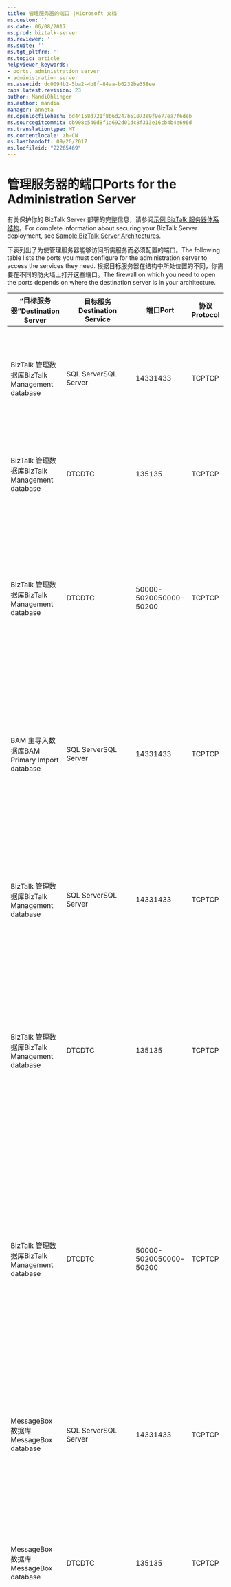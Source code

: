 ```yaml
---
title: 管理服务器的端口 |Microsoft 文档
ms.custom: ''
ms.date: 06/08/2017
ms.prod: biztalk-server
ms.reviewer: ''
ms.suite: ''
ms.tgt_pltfrm: ''
ms.topic: article
helpviewer_keywords:
- ports, administration server
- administration server
ms.assetid: dc0094b2-5ba2-4b8f-84aa-b6232be358ee
caps.latest.revision: 23
author: MandiOhlinger
ms.author: mandia
manager: anneta
ms.openlocfilehash: bd44158d721f8b6d247b51073e9f9e77ea7f6deb
ms.sourcegitcommit: cb908c540d8f1a692d01dc8f313e16cb4b4e696d
ms.translationtype: MT
ms.contentlocale: zh-CN
ms.lasthandoff: 09/20/2017
ms.locfileid: "22265469"
---
```

# <a name="ports-for-the-administration-server"></a><span data-ttu-id="1de5f-102">管理服务器的端口</span><span class="sxs-lookup"><span data-stu-id="1de5f-102">Ports for the Administration Server</span></span>
<span data-ttu-id="1de5f-103">有关保护你的 BizTalk Server 部署的完整信息，请参阅[示例 BizTalk 服务器体系结构](../core/sample-biztalk-server-architectures.md)。</span><span class="sxs-lookup"><span data-stu-id="1de5f-103">For complete information about securing your BizTalk Server deployment, see [Sample BizTalk Server Architectures](../core/sample-biztalk-server-architectures.md).</span></span>  
  
 <span data-ttu-id="1de5f-104">下表列出了为使管理服务器能够访问所需服务而必须配置的端口。</span><span class="sxs-lookup"><span data-stu-id="1de5f-104">The following table lists the ports you must configure for the administration server to access the services they need.</span></span> <span data-ttu-id="1de5f-105">根据目标服务器在结构中所处位置的不同，你需要在不同的防火墙上打开这些端口。</span><span class="sxs-lookup"><span data-stu-id="1de5f-105">The firewall on which you need to open the ports depends on where the destination server is in your architecture.</span></span> 
  
|<span data-ttu-id="1de5f-106">“目标服务器”</span><span class="sxs-lookup"><span data-stu-id="1de5f-106">Destination Server</span></span>|<span data-ttu-id="1de5f-107">目标服务</span><span class="sxs-lookup"><span data-stu-id="1de5f-107">Destination Service</span></span>|<span data-ttu-id="1de5f-108">端口</span><span class="sxs-lookup"><span data-stu-id="1de5f-108">Port</span></span>|<span data-ttu-id="1de5f-109">协议</span><span class="sxs-lookup"><span data-stu-id="1de5f-109">Protocol</span></span>|<span data-ttu-id="1de5f-110">原因</span><span class="sxs-lookup"><span data-stu-id="1de5f-110">Reason</span></span>|  
|---|---|---|---|---|  
|<span data-ttu-id="1de5f-111">BizTalk 管理数据库</span><span class="sxs-lookup"><span data-stu-id="1de5f-111">BizTalk Management database</span></span>|<span data-ttu-id="1de5f-112">SQL Server</span><span class="sxs-lookup"><span data-stu-id="1de5f-112">SQL Server</span></span>|<span data-ttu-id="1de5f-113">1433</span><span class="sxs-lookup"><span data-stu-id="1de5f-113">1433</span></span>|<span data-ttu-id="1de5f-114">TCP</span><span class="sxs-lookup"><span data-stu-id="1de5f-114">TCP</span></span>|<span data-ttu-id="1de5f-115">创建、配置和访问 BizTalk 管理数据库中的信息</span><span class="sxs-lookup"><span data-stu-id="1de5f-115">To create, configure, and access information in the BizTalk Management database</span></span>|  
|<span data-ttu-id="1de5f-116">BizTalk 管理数据库</span><span class="sxs-lookup"><span data-stu-id="1de5f-116">BizTalk Management database</span></span>|<span data-ttu-id="1de5f-117">DTC</span><span class="sxs-lookup"><span data-stu-id="1de5f-117">DTC</span></span>|<span data-ttu-id="1de5f-118">135</span><span class="sxs-lookup"><span data-stu-id="1de5f-118">135</span></span>|<span data-ttu-id="1de5f-119">TCP</span><span class="sxs-lookup"><span data-stu-id="1de5f-119">TCP</span></span>|<span data-ttu-id="1de5f-120">与 SQL Server 建立事务性连接，以更新数据库</span><span class="sxs-lookup"><span data-stu-id="1de5f-120">Transacted connection to SQL Server to update the database</span></span>|  
|<span data-ttu-id="1de5f-121">BizTalk 管理数据库</span><span class="sxs-lookup"><span data-stu-id="1de5f-121">BizTalk Management database</span></span>|<span data-ttu-id="1de5f-122">DTC</span><span class="sxs-lookup"><span data-stu-id="1de5f-122">DTC</span></span>|<span data-ttu-id="1de5f-123">50000-50200</span><span class="sxs-lookup"><span data-stu-id="1de5f-123">50000-50200</span></span>|<span data-ttu-id="1de5f-124">TCP</span><span class="sxs-lookup"><span data-stu-id="1de5f-124">TCP</span></span>|<span data-ttu-id="1de5f-125">辅助 RPC 端口**注意：** 可能需要打开多个辅助的 RPC 端口，具体取决于你的服务器负载。</span><span class="sxs-lookup"><span data-stu-id="1de5f-125">Secondary RPC ports **Note:**  You may need to open more secondary RPC ports depending on your server load.</span></span>|  
|<span data-ttu-id="1de5f-126">BAM 主导入数据库</span><span class="sxs-lookup"><span data-stu-id="1de5f-126">BAM Primary Import database</span></span>|<span data-ttu-id="1de5f-127">SQL Server</span><span class="sxs-lookup"><span data-stu-id="1de5f-127">SQL Server</span></span>|<span data-ttu-id="1de5f-128">1433</span><span class="sxs-lookup"><span data-stu-id="1de5f-128">1433</span></span>|<span data-ttu-id="1de5f-129">TCP</span><span class="sxs-lookup"><span data-stu-id="1de5f-129">TCP</span></span>|<span data-ttu-id="1de5f-130">使用 BizTalk 管理控制台（或 WMI）验证 BAM 主导入数据库是否存在</span><span class="sxs-lookup"><span data-stu-id="1de5f-130">To verify the BAM Primary Import database exists by using the BizTalk Administration console (or WMI)</span></span>|  
|<span data-ttu-id="1de5f-131">BizTalk 管理数据库</span><span class="sxs-lookup"><span data-stu-id="1de5f-131">BizTalk Management database</span></span>|<span data-ttu-id="1de5f-132">SQL Server</span><span class="sxs-lookup"><span data-stu-id="1de5f-132">SQL Server</span></span>|<span data-ttu-id="1de5f-133">1433</span><span class="sxs-lookup"><span data-stu-id="1de5f-133">1433</span></span>|<span data-ttu-id="1de5f-134">TCP</span><span class="sxs-lookup"><span data-stu-id="1de5f-134">TCP</span></span>|<span data-ttu-id="1de5f-135">使用 BizTalk 管理控制台（或 WMI）查看配置数据和安装主机实例</span><span class="sxs-lookup"><span data-stu-id="1de5f-135">To view configuration data and install host instances by using the BizTalk Administration console (or WMI)</span></span>|  
|<span data-ttu-id="1de5f-136">BizTalk 管理数据库</span><span class="sxs-lookup"><span data-stu-id="1de5f-136">BizTalk Management database</span></span>|<span data-ttu-id="1de5f-137">DTC</span><span class="sxs-lookup"><span data-stu-id="1de5f-137">DTC</span></span>|<span data-ttu-id="1de5f-138">135</span><span class="sxs-lookup"><span data-stu-id="1de5f-138">135</span></span>|<span data-ttu-id="1de5f-139">TCP</span><span class="sxs-lookup"><span data-stu-id="1de5f-139">TCP</span></span>|<span data-ttu-id="1de5f-140">与 SQL Server 建立事务性连接，以使用 BizTalk 管理控制台（或 WMI）创建和更新主机</span><span class="sxs-lookup"><span data-stu-id="1de5f-140">Transacted connection to SQL Server to create and update a host by using the BizTalk Administration console (or WMI)</span></span>|  
|<span data-ttu-id="1de5f-141">BizTalk 管理数据库</span><span class="sxs-lookup"><span data-stu-id="1de5f-141">BizTalk Management database</span></span>|<span data-ttu-id="1de5f-142">DTC</span><span class="sxs-lookup"><span data-stu-id="1de5f-142">DTC</span></span>|<span data-ttu-id="1de5f-143">50000-50200</span><span class="sxs-lookup"><span data-stu-id="1de5f-143">50000-50200</span></span>|<span data-ttu-id="1de5f-144">TCP</span><span class="sxs-lookup"><span data-stu-id="1de5f-144">TCP</span></span>|<span data-ttu-id="1de5f-145">要使用的 BizTalk 管理控制台 （或 WMI） 创建一个主机的辅助 RPC 端口**注意：** 可能需要打开多个辅助的 RPC 端口，具体取决于你的服务器负载。</span><span class="sxs-lookup"><span data-stu-id="1de5f-145">Secondary RPC ports to create a host by using the BizTalk Administration console (or WMI) **Note:**  You may need to open more secondary RPC ports depending on your server load.</span></span>|  
|<span data-ttu-id="1de5f-146">MessageBox 数据库</span><span class="sxs-lookup"><span data-stu-id="1de5f-146">MessageBox database</span></span>|<span data-ttu-id="1de5f-147">SQL Server</span><span class="sxs-lookup"><span data-stu-id="1de5f-147">SQL Server</span></span>|<span data-ttu-id="1de5f-148">1433</span><span class="sxs-lookup"><span data-stu-id="1de5f-148">1433</span></span>|<span data-ttu-id="1de5f-149">TCP</span><span class="sxs-lookup"><span data-stu-id="1de5f-149">TCP</span></span>|<span data-ttu-id="1de5f-150">使用 BizTalk 管理控制台（或 WMI）创建主机</span><span class="sxs-lookup"><span data-stu-id="1de5f-150">To create a host by using the BizTalk Administration console (or WMI)</span></span>|  
|<span data-ttu-id="1de5f-151">MessageBox 数据库</span><span class="sxs-lookup"><span data-stu-id="1de5f-151">MessageBox database</span></span>|<span data-ttu-id="1de5f-152">DTC</span><span class="sxs-lookup"><span data-stu-id="1de5f-152">DTC</span></span>|<span data-ttu-id="1de5f-153">135</span><span class="sxs-lookup"><span data-stu-id="1de5f-153">135</span></span>|<span data-ttu-id="1de5f-154">TCP</span><span class="sxs-lookup"><span data-stu-id="1de5f-154">TCP</span></span>|<span data-ttu-id="1de5f-155">与 SQL Server 建立事务性连接，以使用 BizTalk 管理控制台（或 WMI）创建和更新主机</span><span class="sxs-lookup"><span data-stu-id="1de5f-155">Transacted connection to SQL Server to create and update a host by using the BizTalk Administration console (or WMI)</span></span>|  
|<span data-ttu-id="1de5f-156">MessageBox 数据库</span><span class="sxs-lookup"><span data-stu-id="1de5f-156">MessageBox database</span></span>|<span data-ttu-id="1de5f-157">DTC</span><span class="sxs-lookup"><span data-stu-id="1de5f-157">DTC</span></span>|<span data-ttu-id="1de5f-158">50000-50200</span><span class="sxs-lookup"><span data-stu-id="1de5f-158">50000-50200</span></span>|<span data-ttu-id="1de5f-159">TCP</span><span class="sxs-lookup"><span data-stu-id="1de5f-159">TCP</span></span>|<span data-ttu-id="1de5f-160">要使用的 BizTalk 管理控制台 （或 WMI） 创建一个主机的辅助 RPC 端口**注意：** 可能需要打开多个辅助的 RPC 端口，具体取决于你的服务器负载。</span><span class="sxs-lookup"><span data-stu-id="1de5f-160">Secondary RPC ports to create a host by using the BizTalk Administration console (or WMI) **Note:**  You may need to open more secondary RPC ports depending on your server load.</span></span>|  
|<span data-ttu-id="1de5f-161">处理服务器</span><span class="sxs-lookup"><span data-stu-id="1de5f-161">Processing server</span></span>|<span data-ttu-id="1de5f-162">WMI/RPC</span><span class="sxs-lookup"><span data-stu-id="1de5f-162">WMI/RPC</span></span>|<span data-ttu-id="1de5f-163">135</span><span class="sxs-lookup"><span data-stu-id="1de5f-163">135</span></span>|<span data-ttu-id="1de5f-164">TCP</span><span class="sxs-lookup"><span data-stu-id="1de5f-164">TCP</span></span>|<span data-ttu-id="1de5f-165">与 SQL Server 建立事务性连接，以使用 BizTalk 管理控制台（或 WMI）将新服务器添加到组中</span><span class="sxs-lookup"><span data-stu-id="1de5f-165">Transacted connection to SQL Server to add a new server to the group by using the BizTalk Administration console (or WMI)</span></span>|  
|<span data-ttu-id="1de5f-166">处理服务器</span><span class="sxs-lookup"><span data-stu-id="1de5f-166">Processing server</span></span>|<span data-ttu-id="1de5f-167">WMI/RPC</span><span class="sxs-lookup"><span data-stu-id="1de5f-167">WMI/RPC</span></span>|<span data-ttu-id="1de5f-168">50000-50200</span><span class="sxs-lookup"><span data-stu-id="1de5f-168">50000-50200</span></span>|<span data-ttu-id="1de5f-169">TCP</span><span class="sxs-lookup"><span data-stu-id="1de5f-169">TCP</span></span>|<span data-ttu-id="1de5f-170">若要使用的 BizTalk 管理控制台 （或 WMI） 将新服务器添加到组的辅助 RPC 端口**注意：** 可能需要打开多个辅助的 RPC 端口，具体取决于你的服务器负载。</span><span class="sxs-lookup"><span data-stu-id="1de5f-170">Secondary RPC ports to add a new server to the group by using the BizTalk Administration console (or WMI) **Note:**  You may need to open more secondary RPC ports depending on your server load.</span></span>|  
|<span data-ttu-id="1de5f-171">处理服务器</span><span class="sxs-lookup"><span data-stu-id="1de5f-171">Processing server</span></span>|<span data-ttu-id="1de5f-172">服务器消息块 (SMB)</span><span class="sxs-lookup"><span data-stu-id="1de5f-172">Server Message Block (SMB)</span></span>|<span data-ttu-id="1de5f-173">445</span><span class="sxs-lookup"><span data-stu-id="1de5f-173">445</span></span>|<span data-ttu-id="1de5f-174">TCP</span><span class="sxs-lookup"><span data-stu-id="1de5f-174">TCP</span></span>|<span data-ttu-id="1de5f-175">用于访问文件共享。</span><span class="sxs-lookup"><span data-stu-id="1de5f-175">Used to access file shares.</span></span> <span data-ttu-id="1de5f-176">也可能需要安装使用的 BizTalk 管理控制台 （或 WMI） 的主机实例。</span><span class="sxs-lookup"><span data-stu-id="1de5f-176">May also be needed to install a host instance using the BizTalk Administration console (or WMI).</span></span>|  
|<span data-ttu-id="1de5f-177">业务规则引擎数据库</span><span class="sxs-lookup"><span data-stu-id="1de5f-177">Business Rule Engine database</span></span>|<span data-ttu-id="1de5f-178">SQL Server</span><span class="sxs-lookup"><span data-stu-id="1de5f-178">SQL Server</span></span>|<span data-ttu-id="1de5f-179">1433</span><span class="sxs-lookup"><span data-stu-id="1de5f-179">1433</span></span>|<span data-ttu-id="1de5f-180">TCP</span><span class="sxs-lookup"><span data-stu-id="1de5f-180">TCP</span></span>|<span data-ttu-id="1de5f-181">使用业务规则引擎部署向导部署业务规则</span><span class="sxs-lookup"><span data-stu-id="1de5f-181">To deploy business rules by using the Business Rule Engine Deployment Wizard</span></span>|  
|<span data-ttu-id="1de5f-182">业务规则引擎数据库</span><span class="sxs-lookup"><span data-stu-id="1de5f-182">Business Rule Engine database</span></span>|<span data-ttu-id="1de5f-183">DTC</span><span class="sxs-lookup"><span data-stu-id="1de5f-183">DTC</span></span>|<span data-ttu-id="1de5f-184">135</span><span class="sxs-lookup"><span data-stu-id="1de5f-184">135</span></span>|<span data-ttu-id="1de5f-185">TCP</span><span class="sxs-lookup"><span data-stu-id="1de5f-185">TCP</span></span>|<span data-ttu-id="1de5f-186">与 SQL Server 建立事务性连接，以使用业务规则引擎部署向导部署业务规则</span><span class="sxs-lookup"><span data-stu-id="1de5f-186">Transacted connection to SQL Server to deploy business rules by using the Business Rule Engine Deployment Wizard</span></span>|  
|<span data-ttu-id="1de5f-187">业务规则引擎数据库</span><span class="sxs-lookup"><span data-stu-id="1de5f-187">Business Rule Engine database</span></span>|<span data-ttu-id="1de5f-188">DTC</span><span class="sxs-lookup"><span data-stu-id="1de5f-188">DTC</span></span>|<span data-ttu-id="1de5f-189">50000-50200</span><span class="sxs-lookup"><span data-stu-id="1de5f-189">50000-50200</span></span>|<span data-ttu-id="1de5f-190">TCP</span><span class="sxs-lookup"><span data-stu-id="1de5f-190">TCP</span></span>|<span data-ttu-id="1de5f-191">辅助 RPC 端口，以使用业务规则引擎部署向导部署业务规则。</span><span class="sxs-lookup"><span data-stu-id="1de5f-191">Secondary RPC ports to deploy business rules by using the Business Rule Engine Deployment Wizard.</span></span> <span data-ttu-id="1de5f-192">**注意：** 可能需要打开多个辅助的 RPC 端口，具体取决于你的服务器负载。</span><span class="sxs-lookup"><span data-stu-id="1de5f-192">**Note:**  You may need to open more secondary RPC ports depending on your server load.</span></span>|  
|<span data-ttu-id="1de5f-193">BizTalk 管理数据库</span><span class="sxs-lookup"><span data-stu-id="1de5f-193">BizTalk Management database</span></span>|<span data-ttu-id="1de5f-194">SQL Server</span><span class="sxs-lookup"><span data-stu-id="1de5f-194">SQL Server</span></span>|<span data-ttu-id="1de5f-195">1433</span><span class="sxs-lookup"><span data-stu-id="1de5f-195">1433</span></span>|<span data-ttu-id="1de5f-196">TCP</span><span class="sxs-lookup"><span data-stu-id="1de5f-196">TCP</span></span>|<span data-ttu-id="1de5f-197">若要将程序集部署</span><span class="sxs-lookup"><span data-stu-id="1de5f-197">To deploy an assembly</span></span>|  
|<span data-ttu-id="1de5f-198">跟踪数据库</span><span class="sxs-lookup"><span data-stu-id="1de5f-198">Tracking database</span></span>|<span data-ttu-id="1de5f-199">SQL Server</span><span class="sxs-lookup"><span data-stu-id="1de5f-199">SQL Server</span></span>|<span data-ttu-id="1de5f-200">1433</span><span class="sxs-lookup"><span data-stu-id="1de5f-200">1433</span></span>|<span data-ttu-id="1de5f-201">TCP</span><span class="sxs-lookup"><span data-stu-id="1de5f-201">TCP</span></span>|<span data-ttu-id="1de5f-202">若要将程序集部署</span><span class="sxs-lookup"><span data-stu-id="1de5f-202">To deploy an assembly</span></span>|  
|<span data-ttu-id="1de5f-203">IIS 服务器</span><span class="sxs-lookup"><span data-stu-id="1de5f-203">IIS Server</span></span>|<span data-ttu-id="1de5f-204">IIS</span><span class="sxs-lookup"><span data-stu-id="1de5f-204">IIS</span></span>|<span data-ttu-id="1de5f-205">1164</span><span class="sxs-lookup"><span data-stu-id="1de5f-205">1164</span></span>|<span data-ttu-id="1de5f-206">TCP</span><span class="sxs-lookup"><span data-stu-id="1de5f-206">TCP</span></span>|<span data-ttu-id="1de5f-207">若要启用 BizTalk 应用程序部署包 HTTP 或 Web 服务端口承载在 IIS 服务器上，到 MSI。</span><span class="sxs-lookup"><span data-stu-id="1de5f-207">To enable BizTalk application deployment to pack HTTP or Web Service Ports hosted on the IIS Server into an MSI.</span></span>|  
  
## <a name="see-also"></a><span data-ttu-id="1de5f-208">另请参阅</span><span class="sxs-lookup"><span data-stu-id="1de5f-208">See Also</span></span>  
 <span data-ttu-id="1de5f-209">[服务器的命名约定](../core/server-naming-conventions.md) </span><span class="sxs-lookup"><span data-stu-id="1de5f-209">[Server Naming Conventions](../core/server-naming-conventions.md) </span></span>  
 <span data-ttu-id="1de5f-210">[应用程序部署安全建议](../core/application-deployment-security-recommendations.md) </span><span class="sxs-lookup"><span data-stu-id="1de5f-210">[Application Deployment Security Recommendations](../core/application-deployment-security-recommendations.md) </span></span>  
 <span data-ttu-id="1de5f-211">[消息和实例数据跟踪的安全注意事项](../core/security-considerations-for-message-and-instance-data-tracking.md) </span><span class="sxs-lookup"><span data-stu-id="1de5f-211">[Security Considerations for Message and Instance Data Tracking](../core/security-considerations-for-message-and-instance-data-tracking.md) </span></span>  
 <span data-ttu-id="1de5f-212">[使用信息辅助服务的大型分布式体系结构](../core/large-distributed-architecture-with-information-worker-services.md) </span><span class="sxs-lookup"><span data-stu-id="1de5f-212">[Large Distributed Architecture with Information Worker Services](../core/large-distributed-architecture-with-information-worker-services.md) </span></span>  
 [<span data-ttu-id="1de5f-213">BizTalk Server 所需的端口</span><span class="sxs-lookup"><span data-stu-id="1de5f-213">Required Ports for BizTalk Server</span></span>](../core/required-ports-for-biztalk-server.md)